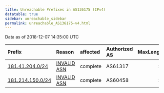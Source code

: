 ```yaml
---
title: Unreachable Prefixes in AS136175 (IPv4)
datatable: true
sidebar: unreachable_sidebar
permalink: unreachable_AS136175-v4.html
---
```


Data as of 2018-12-07 14:35:00 UTC


<div class="datatable-begin"></div>

| Prefix                                                     | Reason                                                                                                   | affected   | Authorized AS   |   MaxLength | Anchor                                         |   unreachable /24s |
|:-----------------------------------------------------------|:---------------------------------------------------------------------------------------------------------|:-----------|:----------------|------------:|:-----------------------------------------------|-------------------:|
| [181.41.204.0/24](https://stat.ripe.net/181.41.204.0/24)   | [INVALID ASN](https://rpki-validator.ripe.net/announcement-preview?asn=AS136175&prefix=181.41.204.0/24)  | complete   | AS61317         |          24 | [LACNIC](unreachable_LACNIC_RPKI_Root-v4.html) |                  1 |
| [181.214.150.0/24](https://stat.ripe.net/181.214.150.0/24) | [INVALID ASN](https://rpki-validator.ripe.net/announcement-preview?asn=AS136175&prefix=181.214.150.0/24) | complete   | AS60458         |          24 | [LACNIC](unreachable_LACNIC_RPKI_Root-v4.html) |                  1 |

<div class="datatable-end"></div>